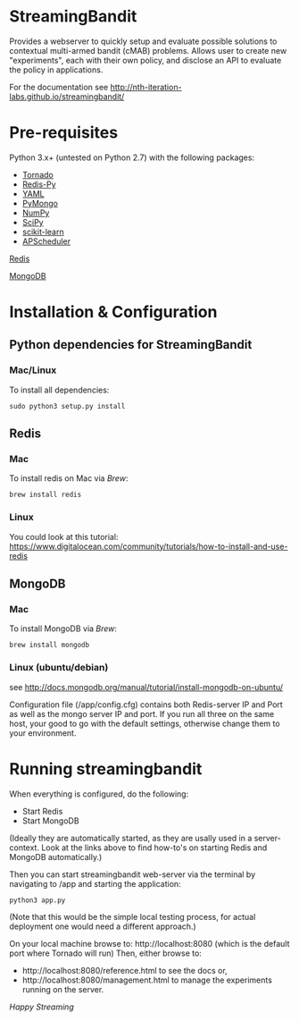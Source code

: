 # StreamingBandit

Provides a webserver to quickly setup and evaluate possible solutions to contextual multi-armed bandit (cMAB) problems. Allows user to create new "experiments", each with their own policy, and disclose an API to evaluate the policy in applications.

For the documentation see http://nth-iteration-labs.github.io/streamingbandit/

# Pre-requisites

Python 3.x+ (untested on Python 2.7) with the following packages:
* [Tornado](http://www.tornadoweb.org)
* [Redis-Py](http://redis-py.readthedocs.io/en/latest/)
* [YAML](http://pyyaml.org)
* [PyMongo](http://api.mongodb.com/python/current/)
* [NumPy](http://www.numpy.org)
* [SciPy](http://www.scipy.org)
* [scikit-learn](http://scikit-learn.org/stable/)
* [APScheduler](http://apscheduler.readthedocs.io/)

[Redis](http://redis.io)

[MongoDB](http://www.mongodb.com)

# Installation & Configuration

## Python dependencies for StreamingBandit

### Mac/Linux
To install all dependencies:

```
sudo python3 setup.py install
```

## Redis
### Mac
To install redis on Mac via _Brew_:
```
brew install redis
```

### Linux
You could look at this tutorial: https://www.digitalocean.com/community/tutorials/how-to-install-and-use-redis

## MongoDB
### Mac
To install MongoDB via _Brew_:
```
brew install mongodb
```

### Linux (ubuntu/debian)
see http://docs.mongodb.org/manual/tutorial/install-mongodb-on-ubuntu/

Configuration file (<root>/app/config.cfg) contains both Redis-server IP and Port as well as the mongo server IP and port. If you run all three on the same host, your good to go with the default settings, otherwise change them to your environment.

# Running streamingbandit 

When everything is configured, do the following:
* Start Redis 
* Start MongoDB 

(Ideally they are automatically started, as they are usally used in a server-context. Look at the links above to find how-to's on starting Redis and MongoDB automatically.)

Then you can start streamingbandit web-server via the terminal by navigating to /app and starting the application:
```
python3 app.py
```
(Note that this would be the simple local testing process, for actual deployment one would need a different approach.)

On your local machine browse to: http://localhost:8080 (which is the default port where Tornado will run)
Then, either browse to:
* http://localhost:8080/reference.html to see the docs or,
* http://localhost:8080/management.html to manage the experiments running on the server.

_Happy Streaming_


